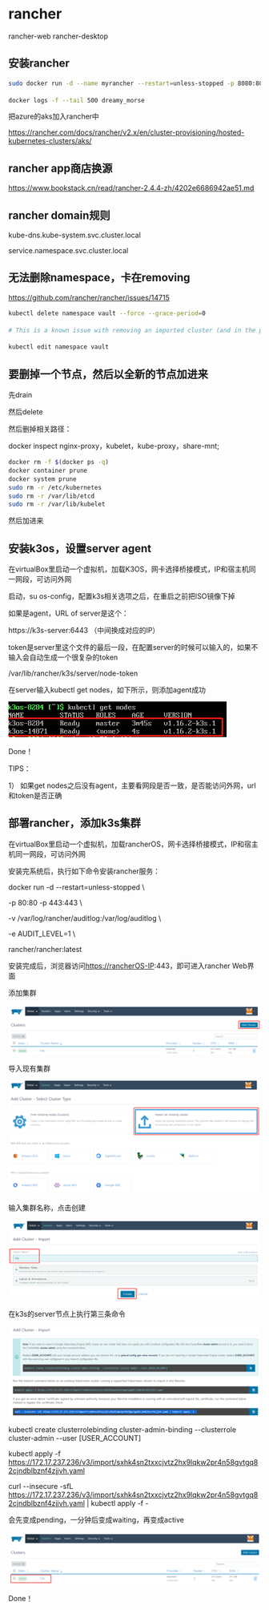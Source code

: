 # rancher

rancher-web
rancher-desktop



## 安装rancher

```bash
sudo docker run -d --name myrancher --restart=unless-stopped -p 8080:8080 rancher/server:stable

docker logs -f --tail 500 dreamy_morse
```



把azure的aks加入rancher中

https://rancher.com/docs/rancher/v2.x/en/cluster-provisioning/hosted-kubernetes-clusters/aks/



## rancher app商店换源

https://www.bookstack.cn/read/rancher-2.4.4-zh/4202e6686942ae51.md


## rancher domain规则

kube-dns.kube-system.svc.cluster.local

service.namespace.svc.cluster.local



## 无法删除namespace，卡在removing

https://github.com/rancher/rancher/issues/14715

```bash
kubectl delete namespace vault --force --grace-period=0

# This is a known issue with removing an imported cluster (and in the process of being fixed) but you can remove it by running kubectl edit namespace cattle-system and remove the finalizer called controller.cattle.io/namespace-auth then save. Kubernetes won't delete an object that has a finalizer on it.

kubectl edit namespace vault
```





## 要删掉一个节点，然后以全新的节点加进来

先drain



然后delete



然后删掉相关路径：

docker inspect nginx-proxy，kubelet，kube-proxy，share-mnt; 

```bash
docker rm -f $(docker ps -q)
docker container prune
docker system prune
sudo rm -r /etc/kubernetes
sudo rm -r /var/lib/etcd
sudo rm -r /var/lib/kubelet
```



然后加进来





## 安装k3os，设置server agent

在virtualBox里启动一个虚拟机，加载K3OS，网卡选择桥接模式，IP和宿主机同一网段，可访问外网

启动，su os-config，配置k3s相关选项之后，在重启之前把ISO镜像下掉

如果是agent，URL of server是这个：

https://k3s-server:6443 （中间换成对应的IP）

token是server里这个文件的最后一段，在配置server的时候可以输入的，如果不输入会自动生成一个很复杂的token

/var/lib/rancher/k3s/server/node-token

在server输入kubectl get nodes，如下所示，则添加agent成功

![image-20191230151724458](rancher.assets/image-20191230151724458.png)

Done！

TIPS：

1） 如果get nodes之后没有agent，主要看网段是否一致，是否能访问外网，url和token是否正确

## 部署rancher，添加k3s集群

在virtualBox里启动一个虚拟机，加载rancherOS，网卡选择桥接模式，IP和宿主机同一网段，可访问外网

 

安装完系统后，执行如下命令安装rancher服务：

docker run -d --restart=unless-stopped \

 -p 80:80 -p 443:443 \

 -v /var/log/rancher/auditlog:/var/log/auditlog \

 -e AUDIT_LEVEL=1 \

 rancher/rancher:latest

 

安装完成后，浏览器访问[https://rancherOS-IP](https://10.72.0.164/):443，即可进入rancher Web界面

 

添加集群

![image-20191230151808684](rancher.assets/image-20191230151808684.png)

导入现有集群

![image-20191230151829287](rancher.assets/image-20191230151829287.png)

输入集群名称，点击创建

![image-20191230151844480](rancher.assets/image-20191230151844480.png)

在k3s的server节点上执行第三条命令

![image-20191230151858467](rancher.assets/image-20191230151858467.png)

kubectl create clusterrolebinding cluster-admin-binding --clusterrole cluster-admin --user [USER_ACCOUNT]

 

kubectl apply -f https://172.17.237.236/v3/import/sxhk4sn2txxcjvtz2hx9lqkw2pr4n58gvtgq82cjndblbznf4zjjvh.yaml



curl --insecure -sfL https://172.17.237.236/v3/import/sxhk4sn2txxcjvtz2hx9lqkw2pr4n58gvtgq82cjndblbznf4zjjvh.yaml | kubectl apply -f -



会先变成pending，一分钟后变成waiting，再变成active

![image-20191230151924864](rancher.assets/image-20191230151924864.png)

Done！


